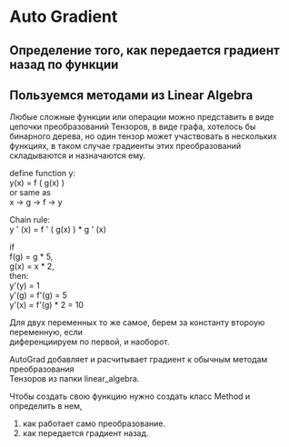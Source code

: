 # Auto Gradient

## Определение того, как передается градиент назад по функции
## Пользуемся методами из Linear Algebra

Любые сложные функции или операции можно представить в виде цепочки преобразований Тензоров, 
в виде графа, хотелось бы бинарного дерева, но один тензор может участвовать в нескольких функциях,
в таком случае градиенты этих преобразований складываются и назначаются ему.

define function y:  
y(x) = f ( g(x) )  
or same as  
x -> g -> f -> y

Chain rule:  
y ' (x) = f ' ( g(x) ) * g ' (x)

if  
f(g) = g * 5,  
g(x) = x * 2,  
then:  
y'(y) = 1  
y'(g) = f'(g) = 5  
y'(x) = f'(g) * 2 = 10  

Для двух переменных то же самое, берем за константу второую переменную, если  
диференциируем по первой, и наоборот.

AutoGrad добавляет и расчитывает градиент к обычным методам преобразования  
Тензоров из папки linear_algebra. 

Чтобы создать свою функцию нужно создать класс Method и определить в нем,
1) как работает само преобразование.
2) как передается градиент назад.